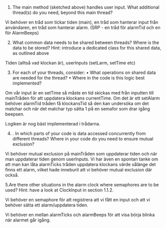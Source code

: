 1. The main method (sketched above) handles user input. What additional thread(s) do you need, beyond
this main thread?

Vi behöver en tråd som tickar tiden (main), en tråd som hanterar input från användaren, en tråd som hanterar alarm. (SRP - en tråd för alarmTid och en för AlarmBeeps)

2. What common data needs to be shared between threads? Where is the data to be stored?
Hint: introduce a dedicated class for this shared data, as outlined above

Tiden (alltså vad klockan är), userInputs (setLarm, setTime etc)

3. For each of your threads, consider:
• What operations on shared data are needed for the thread?
• Where in the code is this logic best implemented?

Om vår input är en setTime så måste en tid skickas med från inputten till mainTråden för att uppdatera klockans currentTime. Om det är ett setAlarm behöver alarmTid tråden få klockansTid så den kan undersöka om det matchar och när det matchar typ sätta 1 på en semafor som drar igång beepsen.

Logiken är nog bäst implementerad i trådarna.

4. . In which parts of your code is data accessed concurrently from different threads? Where in your code
do you need to ensure mutual exclusion?

Vi behöver mutual exclusion på mainTråden som uppdaterar tiden och när man uppdaterar tiden genom userInputs.
Vi har även en spontan tanke om att man kan låta alarmTicks tråden uppdatera klockans värde sålänge det finns ett alarm, vilket hade inneburit att vi behöver mutual exclusion där också.

5.Are there other situations in the alarm clock where semaphores are to be used?
Hint: have a look at ClockInput in section 1.1.2.

Vi behöver en semaphore för att registrera att vi fått en input och att vi behöver sätta ett alarm/uppdatera tiden. 

Vi behöver en mellan alarmTicks och alarmBeeps för att visa börja blinka när alarmet går igång.

